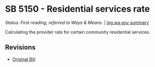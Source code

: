 # SB 5150 - Residential services rate
*Status: First reading, referred to Ways & Means.* | [leg.wa.gov summary](https://app.leg.wa.gov/billsummary?BillNumber=5150&Year=2021)

Calculating the provider rate for certain community residential services.

## Revisions
* [Original Bill](1/)